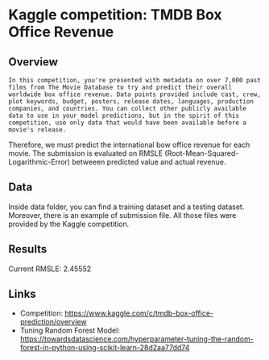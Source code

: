 # Kaggle competition: TMDB Box Office Revenue

## Overview
`In this competition, you're presented with metadata on over 7,000 past films from The Movie Database to try and predict their overall worldwide box office revenue. Data points provided include cast, crew, plot keywords, budget, posters, release dates, languages, production companies, and countries. You can collect other publicly available data to use in your model predictions, but in the spirit of this competition, use only data that would have been available before a movie's release.`

Therefore, we must predict the international bow office revenue for each movie. The submission is evaluated on RMSLE (Root-Mean-Squared-Logarithmic-Error) betweeen predicted value and actual revenue.

## Data
Inside data folder, you can find a training dataset and a testing dataset. Moreover, there is an example of submission file.
All those files were provided by the Kaggle competition.

## Results
Current RMSLE: 2.45552

##  Links
* Competition: https://www.kaggle.com/c/tmdb-box-office-prediction/overview
* Tuning Random Forest Model: https://towardsdatascience.com/hyperparameter-tuning-the-random-forest-in-python-using-scikit-learn-28d2aa77dd74
